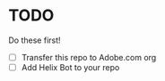 # TODO

Do these first!

- [ ] Transfer this repo to Adobe.com org
- [ ] Add Helix Bot to your repo
